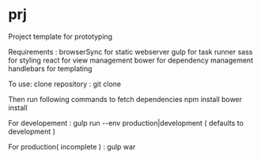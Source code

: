prj
===

Project template for prototyping 


Requirements : 
browserSync for static webserver
gulp for task runner
sass for styling
react for view management
bower for dependency management
handlebars for templating

To use: 
clone repository : git clone  

Then run following commands to fetch dependencies
npm install
bower install

For developement :
gulp run --env production|development  ( defaults to development )

For production( incomplete ) :
gulp war



